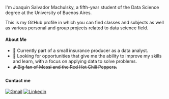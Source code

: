 I'm Joaquin Salvador Machulsky, a fifth-year student of the Data Science degree at the University of Buenos Aires.

This is my GitHub profile in which you can find classes and subjects as well as various personal and group projects related to data science field.

#### About Me
- 💼 Currently part of a small insurance producer as a data analyst.
- 🌱 Looking for opportunities that give me the ability to improve my skills and learn, with a focus on applying data to solve problems.
- ~~🌶️ Big fan of Messi and the Red Hot Chili Peppers.~~

#### Contact me
[![Gmail](https://img.shields.io/badge/Gmail-D14836?style=for-the-badge&logo=gmail&logoColor=white)](mailto:joaquinmachulsky@gmail.com)
[![Linkedin](https://img.shields.io/badge/-JoaquinMachulsky-blue?style=flat-square&logo=Linkedin&logoColor=white&link=https://www.linkedin.com/in/joaquin-machulsky/)](https://www.linkedin.com/in/joaquin-machulsky/)

